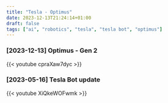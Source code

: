 ```yaml
---
title: "Tesla - Optimus"
date: 2023-12-13T21:24:14+01:00
draft: false
tags: ["ai", "robotics", "tesla", "tesla bot", "optimus"]
---
```


### [2023-12-13] Optimus - Gen 2
{{< youtube cpraXaw7dyc >}}

### [2023-05-16] Tesla Bot update
{{< youtube XiQkeWOFwmk >}}
